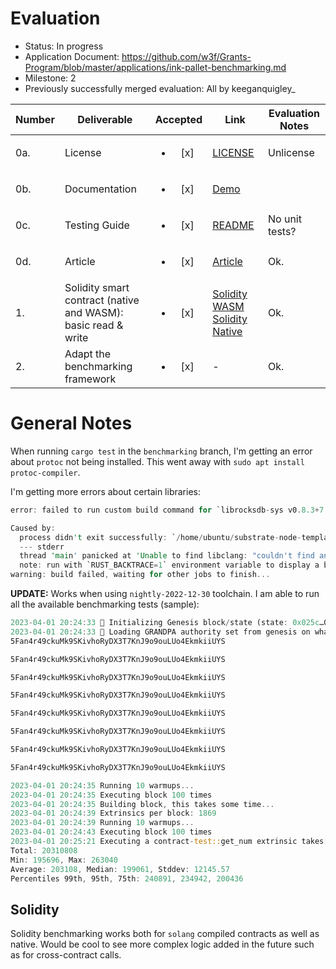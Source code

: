 # Evaluation

- Status: In progress
- Application Document:  https://github.com/w3f/Grants-Program/blob/master/applications/ink-pallet-benchmarking.md
- Milestone: 2
- Previously successfully merged evaluation: All by keeganquigley_

| Number | Deliverable | Accepted | Link | Evaluation Notes |
| ------ | ----------- | :------: | ---- |----------------- |
| 0a. | License | <ul><li>[x] </li></ul> | [LICENSE](https://github.com/Nikhil-Desai-Talentica/substrate-node-template-benchmarking/blob/17be56bb0b3d3e209c97877854b7c2b8ed103513/LICENSE) | Unlicense |
| 0b. | Documentation | <ul><li>[x] </li></ul> | [Demo](https://talenticaall-my.sharepoint.com/:v:/g/personal/nikhil_desai_talentica_com/Ea_GbRhTgKBAr1bdCRsT1ZwBvIwtZZrm5Fhkom49lYTMUQ?e=kfU4b4) |  |
| 0c. | Testing Guide | <ul><li>[x] </li></ul> | [README](https://github.com/Nikhil-Desai-Talentica/substrate-node-template-benchmarking/tree/3d3614768695af687fe2e0cf931a6bd5af7472e6#pallet-extrinsic-benchmarking) | No unit tests? |
| 0d. | Article | <ul><li>[x] </li></ul> | [Article](https://talenticaall-my.sharepoint.com/:w:/g/personal/nikhil_desai_talentica_com/ESEnZ3pFvdhHi4_8VLlQLWYBKEhAuUz5_ee5gSPnKYMSkw?e=zZmrMS) | Ok.
| 1.  | Solidity smart contract (native and WASM): basic read & write | <ul><li>[x] </li></ul> | [Solidity WASM](https://github.com/Nikhil-Desai-Talentica/substrate-node-template-benchmarking/tree/contracts-benchmarking/solidity-sample-contract) [Solidity Native](https://github.com/Nikhil-Desai-Talentica/substrate-node-template-benchmarking/blob/solidity-native/template/benchmark-sample/build/contracts/BenchmarkSample.json) | Ok. |
| 2.  | Adapt the benchmarking framework | <ul><li>[x] </li></ul> | - | Ok. |

# General Notes

When running `cargo test` in the `benchmarking` branch, I'm getting an error about `protoc` not being installed. This went away with `sudo apt install protoc-compiler`.

I'm getting more errors about certain libraries:
```rust
error: failed to run custom build command for `librocksdb-sys v0.8.3+7.4.4`

Caused by:
  process didn't exit successfully: `/home/ubuntu/substrate-node-template-benchmarking/target/debug/build/librocksdb-sys-deee5a2088eefb09/build-script-build` (exit status: 101)
  --- stderr
  thread 'main' panicked at 'Unable to find libclang: "couldn't find any valid shared libraries matching: ['libclang.so', 'libclang-*.so', 'libclang.so.*', 'libclang-*.so.*'], set the `LIBCLANG_PATH` environment variable to a path where one of these files can be found (invalid: [])"', /home/ubuntu/.cargo/registry/src/github.com-1ecc6299db9ec823/bindgen-0.64.0/./lib.rs:2393:31
  note: run with `RUST_BACKTRACE=1` environment variable to display a backtrace
warning: build failed, waiting for other jobs to finish...
```

**UPDATE:** Works when using `nightly-2022-12-30` toolchain. I am able to run all the available benchmarking tests (sample):
```rust
2023-04-01 20:24:33 🔨 Initializing Genesis block/state (state: 0x025c…0dec, header-hash: 0x2ec5…5346)    
2023-04-01 20:24:33 👴 Loading GRANDPA authority set from genesis on what appears to be first startup.    
5Fan4r49ckuMk9SKivhoRyDX3T7KnJ9o9ouLUo4EkmkiiUYS

5Fan4r49ckuMk9SKivhoRyDX3T7KnJ9o9ouLUo4EkmkiiUYS

5Fan4r49ckuMk9SKivhoRyDX3T7KnJ9o9ouLUo4EkmkiiUYS

5Fan4r49ckuMk9SKivhoRyDX3T7KnJ9o9ouLUo4EkmkiiUYS

5Fan4r49ckuMk9SKivhoRyDX3T7KnJ9o9ouLUo4EkmkiiUYS

5Fan4r49ckuMk9SKivhoRyDX3T7KnJ9o9ouLUo4EkmkiiUYS

5Fan4r49ckuMk9SKivhoRyDX3T7KnJ9o9ouLUo4EkmkiiUYS

5Fan4r49ckuMk9SKivhoRyDX3T7KnJ9o9ouLUo4EkmkiiUYS

2023-04-01 20:24:35 Running 10 warmups...    
2023-04-01 20:24:35 Executing block 100 times    
2023-04-01 20:24:35 Building block, this takes some time...    
2023-04-01 20:24:39 Extrinsics per block: 1869    
2023-04-01 20:24:39 Running 10 warmups...    
2023-04-01 20:24:43 Executing block 100 times    
2023-04-01 20:25:21 Executing a contract-test::get_num extrinsic takes[ns]:
Total: 20310808
Min: 195696, Max: 263040
Average: 203108, Median: 199061, Stddev: 12145.57
Percentiles 99th, 95th, 75th: 240891, 234942, 200436
```
## Solidity

Solidity benchmarking works both for `solang` compiled contracts as well as native. Would be cool to see more complex logic added in the future such as for cross-contract calls.
